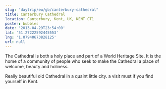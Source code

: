 ```yaml
---
slug: "daytrip/eu/gb/canterbury-cathedral"
title: Canterbury Cathedral
location: Canterbury, Kent, UK, KENT CT1
poster: bubbles
date: '2013-04-29T23:54:00'
lat: '51.27222592445553'
lng: '1.07940673828125'
url: null
---
```


The Cathedral is both a holy place and part of a World Heritage Site. It is the home of a community of people who seek to make the Cathedral a place of welcome, beauty and holiness.

Really beautiful old Cathedral in a quaint little city. a visit must if you find yourself in Kent.
